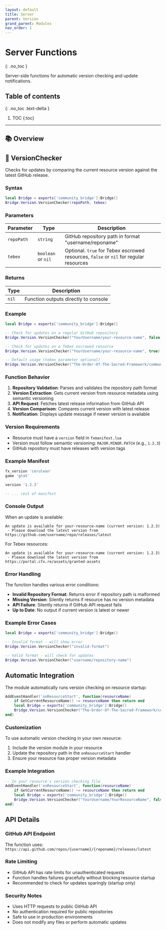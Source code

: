 ```yaml
---
layout: default
title: Server
parent: Version
grand_parent: Modules
nav_order: 1
---
```


# Server Functions
{: .no_toc }

Server-side functions for automatic version checking and update notifications.

## Table of contents
{: .no_toc .text-delta }

1. TOC
{:toc}

---

## 📚 Overview

## 🔹 VersionChecker

Checks for updates by comparing the current resource version against the latest GitHub release.

### Syntax

```lua
local Bridge = exports['community_bridge']:Bridge()
Bridge.Version.VersionChecker(repoPath, tebex)
```

### Parameters

| Parameter | Type | Description |
|-----------|------|-------------|
| `repoPath` | `string` | GitHub repository path in format "username/reponame" |
| `tebex` | `boolean` or `nil` | Optional. `true` for Tebex escrowed resources, `false` or `nil` for regular resources |

### Returns

| Type | Description |
|------|-------------|
| `nil` | Function outputs directly to console |

### Example

```lua
local Bridge = exports['community_bridge']:Bridge()

-- Check for updates on a regular GitHub repository
Bridge.Version.VersionChecker("YourUsername/your-resource-name", false)

-- Check for updates on a Tebex escrowed resource
Bridge.Version.VersionChecker("YourUsername/your-resource-name", true)

-- Default usage (tebex parameter optional)
Bridge.Version.VersionChecker("The-Order-Of-The-Sacred-Framework/community_bridge")
```

### Function Behavior

1. **Repository Validation**: Parses and validates the repository path format
2. **Version Extraction**: Gets current version from resource metadata using semantic versioning
3. **API Request**: Fetches latest release information from GitHub API
4. **Version Comparison**: Compares current version with latest release
5. **Notification**: Displays update message if newer version is available

### Version Requirements

- Resource must have a `version` field in `fxmanifest.lua`
- Version must follow semantic versioning: `MAJOR.MINOR.PATCH` (e.g., `1.2.3`)
- GitHub repository must have releases with version tags

### Example Manifest

```lua
fx_version 'cerulean'
game 'gta5'

version '1.2.3'

-- ... rest of manifest
```

### Console Output

When an update is available:

```
An update is available for your-resource-name (current version: 1.2.3)
 - Please download the latest version from https://github.com/username/repo/releases/latest
```

For Tebex resources:

```
An update is available for your-resource-name (current version: 1.2.3)
 - Please download the latest version from https://portal.cfx.re/assets/granted-assets
```

### Error Handling

The function handles various error conditions:

- **Invalid Repository Format**: Returns error if repository path is malformed
- **Missing Version**: Silently returns if resource has no version metadata
- **API Failure**: Silently returns if GitHub API request fails
- **Up to Date**: No output if current version is latest or newer

### Example Error Cases

```lua
local Bridge = exports['community_bridge']:Bridge()

-- Invalid format - will show error
Bridge.Version.VersionChecker("invalid-format")

-- Valid format - will check for updates
Bridge.Version.VersionChecker("username/repository-name")
```

## Automatic Integration

The module automatically runs version checking on resource startup:

```lua
AddEventHandler('onResourceStart', function(resourceName)
    if GetCurrentResourceName() ~= resourceName then return end
    local Bridge = exports['community_bridge']:Bridge()
    Bridge.Version.VersionChecker("The-Order-Of-The-Sacred-Framework/community_bridge")
end)
```

### Customization

To use automatic version checking in your own resource:

1. Include the version module in your resource
2. Update the repository path in the `onResourceStart` handler
3. Ensure your resource has proper version metadata

### Example Integration

```lua
-- In your resource's version checking file
AddEventHandler('onResourceStart', function(resourceName)
    if GetCurrentResourceName() ~= resourceName then return end
    local Bridge = exports['community_bridge']:Bridge()
    Bridge.Version.VersionChecker("YourUsername/YourResourceName", false)
end)
```

## API Details

### GitHub API Endpoint

The function uses: `https://api.github.com/repos/{username}/{reponame}/releases/latest`

### Rate Limiting

- GitHub API has rate limits for unauthenticated requests
- Function handles failures gracefully without blocking resource startup
- Recommended to check for updates sparingly (startup only)

### Security Notes

- Uses HTTP requests to public GitHub API
- No authentication required for public repositories
- Safe to use in production environments
- Does not modify any files or perform automatic updates
